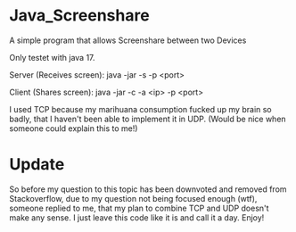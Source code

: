# Java_Screenshare
A simple program that allows Screenshare between two Devices

Only testet with java 17.

Server (Receives screen):
java -jar -s -p \<port\>

Client (Shares screen):
java -jar -c -a \<ip\> -p \<port\>

I used TCP because my marihuana consumption fucked up my brain so badly, that I haven't been able to implement it in UDP.
(Would be nice when someone could explain this to me!)

# Update
So before my question to this topic has been downvoted and removed from Stackoverflow, due to my question not being focused enough (wtf), someone replied to me, that my plan to combine TCP and UDP doesn't make any sense. 
I just leave this code like it is and call it a day. Enjoy! 
